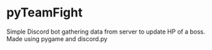 # pyTeamFight
Simple Discord bot gathering data from server to update HP of a boss. Made using pygame and discord.py

